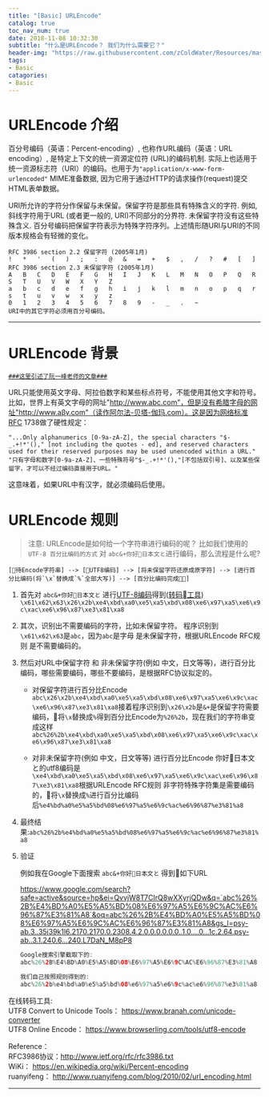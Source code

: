 ```yaml
---
title: "[Basic] URLEncode"
catalog: true
toc_nav_num: true
date: 2018-11-08 10:32:30
subtitle: "什么是URLEncode？ 我们为什么需要它？"
header-img: "https://raw.githubusercontent.com/zColdWater/Resources/master/Images/safecode-min.png"
tags:
- Basic
catagories:
- Basic
---
```


URLEncode 介绍
=======

百分号编码（英语：Percent-encoding）, 也称作URL编码（英语：URL encoding）, 是特定上下文的统一资源定位符 (URL)的编码机制. 实际上也适用于统一资源标志符（URI）的编码。也用于为`"application/x-www-form-urlencoded"` MIME准备数据, 因为它用于通过HTTP的请求操作(request)提交HTML表单数据。

URI所允许的字符分作保留与未保留。保留字符是那些具有特殊含义的字符. 例如, 斜线字符用于URL (或者更一般的, URI)不同部分的分界符. 未保留字符没有这些特殊含义. 百分号编码把保留字符表示为特殊字符序列。上述情形随URI与URI的不同版本规格会有轻微的变化。  

    RFC 3986 section 2.2 保留字符 (2005年1月)
    !	*	'	(	)	;	:	@	&	=	+	$	,	/	?	#	[	]
    RFC 3986 section 2.3 未保留字符 (2005年1月)
    A	B	C	D	E	F	G	H	I	J	K	L	M	N	O	P	Q	R	S	T	U	V	W	X	Y	Z
    a	b	c	d	e	f	g	h	i	j	k	l	m	n	o	p	q	r	s	t	u	v	w	x	y	z
    0	1	2	3	4	5	6	7	8	9	-	_	.	~	
    URI中的其它字符必须用百分号编码。

---

URLEncode 背景
=======

[`###这里引述了阮一峰老师的文章###`](http://www.ruanyifeng.com/blog/2010/02/url_encoding.html)  

URL只能使用英文字母、阿拉伯数字和某些标点符号，不能使用其他文字和符号。比如，世界上有英文字母的网址"http://www.abc.com"，但是没有希腊字母的网址"http://www.aβγ.com"（读作阿尔法-贝塔-伽玛.com）。这是因为网络标准RFC 1738做了硬性规定：
```
"...Only alphanumerics [0-9a-zA-Z], the special characters "$-_.+!*'()," [not including the quotes - ed], and reserved characters used for their reserved purposes may be used unencoded within a URL."
"只有字母和数字[0-9a-zA-Z]、一些特殊符号"$-_.+!*'(),"[不包括双引号]、以及某些保留字，才可以不经过编码直接用于URL。"
```
这意味着，如果URL中有汉字，就必须编码后使用。

URLEncode 规则
=======

> 注意: URLEncode是如何给一个字符串进行编码的呢？ 比如我们使用的 `UTF-8 百分比编码的方式`
对 `abc&+你好日本文と`进行编码，那么流程是什么呢? 

    [待Encode字符串] --> [UTF8编码] --> [将未保留字符还原成原字符] --> [进行百分比编码(将`\x`替换成`%`全部大写)] --> [百分比编码完成]


1. 首先对 `abc&+你好日本文と` 进行[UTF-8编码](https://zcoldwater.github.io/blog/article/commonsense/unicode/)得到([转码工具](https://www.browserling.com/tools/utf8-encode))  `\x61\x62\x63\x26\x2b\xe4\xbd\xa0\xe5\xa5\xbd\x08\xe6\x97\xa5\xe6\x9c\xac\xe6\x96\x87\xe3\x81\xa8`

2. 其次，识别出不需要编码的字符，比如未保留字符。 程序识别到`\x61\x62\x63`是`abc`，因为`abc`是字母 是未保留字符，根据URLEncode RFC规则 是不需要编码的。

3. 然后对URL中保留字符 和 非未保留字符(例如 中文，日文等等)，进行百分比编码，哪些需要编码，哪些不要编码，是根据RFC协议拟定的。  

    * 对保留字符进行百分比Encode
    `abc\x26\x2b\xe4\xbd\xa0\xe5\xa5\xbd\x08\xe6\x97\xa5\xe6\x9c\xac\xe6\x96\x87\xe3\x81\xa8`接着程序识别到`\x26\x2b`是`&+`是保留字符需要编码，将`\x`替换成`%`得到百分比Encode为`%26%2b`，现在我们的字符串变成这样`abc%26%2b\xe4\xbd\xa0\xe5\xa5\xbd\x08\xe6\x97\xa5\xe6\x9c\xac\xe6\x96\x87\xe3\x81\xa8`

    * 对非未保留字符(例如 中文，日文等等) 进行百分比Encode
    你好日本文と的utf8编码是`\xe4\xbd\xa0\xe5\xa5\xbd\x08\xe6\x97\xa5\xe6\x9c\xac\xe6\x96\x87\xe3\x81\xa8`根据URLEncode RFC规则 非字符特殊字符集是需要编码的，将`\x`替换成`%`进行百分比编码后`%e4%bd%a0%e5%a5%bd%08%e6%97%a5%e6%9c%ac%e6%96%87%e3%81%a8`

4. 最终结果:`abc%26%2b%e4%bd%a0%e5%a5%bd%08%e6%97%a5%e6%9c%ac%e6%96%87%e3%81%a8`

5. 验证

    例如我在Google下面搜索 `abc&+你好日本文と` 得到如下URL  

    https://www.google.com/search?safe=active&source=hp&ei=QvvjW8T7CIrQ8wXXyrjQDw&q=`abc%26%2B%E4%BD%A0%E5%A5%BD%08%E6%97%A5%E6%9C%AC%E6%96%87%E3%81%A8`&oq=abc%26%2B%E4%BD%A0%E5%A5%BD%08%E6%97%A5%E6%9C%AC%E6%96%87%E3%81%A8&gs_l=psy-ab.3..35i39k1l6.2170.2170.0.2308.4.2.0.0.0.0.0.0..1.0....0...1c.2.64.psy-ab..3.1.240.6...240.L7DaN_M8pP8

    ```Swift
    Google搜索引擎截取下的:  
    abc%26%2B%E4%BD%A0%E5%A5%BD%08%E6%97%A5%E6%9C%AC%E6%96%87%E3%81%A8

    我们自己按照规则得到的:
    abc%26%2b%e4%bd%a0%e5%a5%bd%08%e6%97%a5%e6%9c%ac%e6%96%87%e3%81%a8
    ```


在线转码工具:  
UTF8 Convert to Unicode Tools： https://www.branah.com/unicode-converter  
UTF8 Online Encode： https://www.browserling.com/tools/utf8-encode 

Reference：    
RFC3986协议：http://www.ietf.org/rfc/rfc3986.txt  
WiKi： https://en.wikipedia.org/wiki/Percent-encoding  
ruanyifeng： http://www.ruanyifeng.com/blog/2010/02/url_encoding.html

---